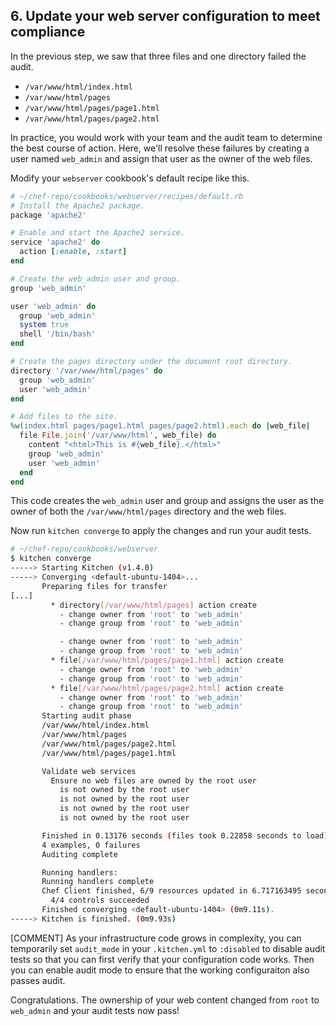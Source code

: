 ## 6. Update your web server configuration to meet compliance

In the previous step, we saw that three files and one directory failed the audit.

* <code class="file-path">/var/www/html/index.html</code>
* <code class="file-path">/var/www/html/pages</code>
* <code class="file-path">/var/www/html/pages/page1.html</code>
* <code class="file-path">/var/www/html/pages/page2.html</code>

In practice, you would work with your team and the audit team to determine the best course of action. Here, we'll resolve these failures by creating a user named `web_admin` and assign that user as the owner of the web files.

Modify your `webserver` cookbook's default recipe like this.

```ruby
# ~/chef-repo/cookbooks/webserver/recipes/default.rb
# Install the Apache2 package.
package 'apache2'

# Enable and start the Apache2 service.
service 'apache2' do
  action [:enable, :start]
end

# Create the web_admin user and group.
group 'web_admin'

user 'web_admin' do
  group 'web_admin'
  system true
  shell '/bin/bash'
end

# Create the pages directory under the document root directory.
directory '/var/www/html/pages' do
  group 'web_admin'
  user 'web_admin'
end

# Add files to the site.
%w(index.html pages/page1.html pages/page2.html).each do |web_file|
  file File.join('/var/www/html', web_file) do
    content "<html>This is #{web_file}.</html>"
    group 'web_admin'
    user 'web_admin'
  end
end
```

This code creates the `web_admin` user and group and assigns the user as the owner of both the <code class="file-path">/var/www/html/pages</code> directory and the web files.

Now run `kitchen converge` to apply the changes and run your audit tests.

```bash
# ~/chef-repo/cookbooks/webserver
$ kitchen converge
-----> Starting Kitchen (v1.4.0)
-----> Converging <default-ubuntu-1404>...
       Preparing files for transfer
[...]
         * directory[/var/www/html/pages] action create
           - change owner from 'root' to 'web_admin'
           - change group from 'root' to 'web_admin'

           - change owner from 'root' to 'web_admin'
           - change group from 'root' to 'web_admin'
         * file[/var/www/html/pages/page1.html] action create
           - change owner from 'root' to 'web_admin'
           - change group from 'root' to 'web_admin'
         * file[/var/www/html/pages/page2.html] action create
           - change owner from 'root' to 'web_admin'
           - change group from 'root' to 'web_admin'
       Starting audit phase
       /var/www/html/index.html
       /var/www/html/pages
       /var/www/html/pages/page2.html
       /var/www/html/pages/page1.html

       Validate web services
         Ensure no web files are owned by the root user
           is not owned by the root user
           is not owned by the root user
           is not owned by the root user
           is not owned by the root user

       Finished in 0.13176 seconds (files took 0.22858 seconds to load)
       4 examples, 0 failures
       Auditing complete

       Running handlers:
       Running handlers complete
       Chef Client finished, 6/9 resources updated in 6.717163495 seconds
         4/4 controls succeeded
       Finished converging <default-ubuntu-1404> (0m9.11s).
-----> Kitchen is finished. (0m9.93s)
```

[COMMENT] As your infrastructure code grows in complexity, you can temporarily set `audit_mode` in your <code class="file-path">.kitchen.yml</code> to `:disabled` to disable audit tests so that you can first verify that your configuration code works. Then you can enable audit mode to ensure that the working configuraiton also passes audit.

Congratulations. The ownership of your web content changed from `root` to `web_admin` and your audit tests now pass!
